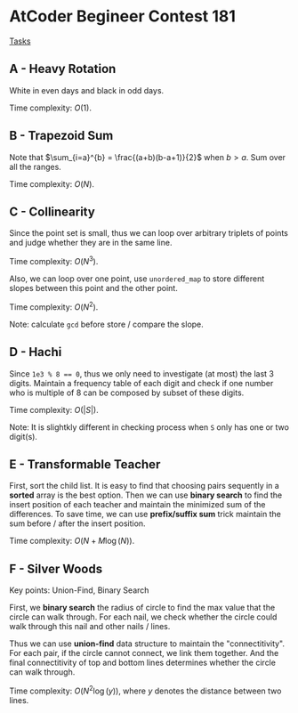 # AtCoder Begineer Contest 181

[Tasks](https://atcoder.jp/contests/abc181/tasks_print)

## A - Heavy Rotation

White in even days and black in odd days.

Time complexity: $O(1)$.

## B - Trapezoid Sum 

Note that $\sum_{i=a}^{b} = \frac{(a+b)(b-a+1)}{2}$ when $b > a$. Sum over all the ranges.

Time complexity: $O(N)$.

## C - Collinearity

Since the point set is small, thus we can loop over arbitrary triplets of points and judge whether they are in the same line.

Time complexity: $O(N^3)$.

Also, we can loop over one point, use `unordered_map` to store different slopes between this point and the other point.

Time complexity: $O(N^2)$.

Note: calculate `gcd` before store / compare the slope.

## D - Hachi

Since `1e3 % 8 == 0`, thus we only need to investigate (at most) the last 3 digits. Maintain a frequency table of each digit and check if one number who is multiple of 8 can be composed by subset of these digits.

Time complexity: $O(|S|)$.

Note: It is slightkly different in checking process when `S` only has one or two digit(s).

## E - Transformable Teacher

First, sort the child list. It is easy to find that choosing pairs sequently in a **sorted** array is the best option. Then we can use **binary search** to find the insert position of each teacher and maintain the minimized sum of the differences. To save time, we can use **prefix/suffix sum** trick maintain the sum before / after the insert position.

Time complexity: $O(N + M\log(N))$.

## F - Silver Woods

Key points: Union-Find, Binary Search

First, we **binary search** the radius of circle to find the max value that the circle can walk through. For each nail, we check whether the circle could walk through this nail and other nails / lines. 

Thus we can use **union-find** data structure to maintain the "connectitivity". For each pair, if the circle cannot connect, we link them together. And the final connectitivity of top and bottom lines determines whether the circle can walk through.

Time complexity: $O(N^2\log(y))$, where $y$ denotes the distance between two lines.